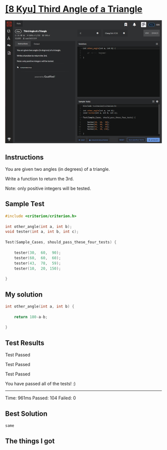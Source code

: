 # [[8 Kyu] Third Angle of a Triangle](https://www.codewars.com/kata/5a023c426975981341000014/train/c)

![image](./Problem.png)


## Instructions

You are given two angles (in degrees) of a triangle.

Write a function to return the 3rd.

Note: only positive integers will be tested.



## Sample Test

```c
#include <criterion/criterion.h>

int other_angle(int a, int b);
void tester(int a, int b, int c);

Test(Sample_Cases, should_pass_these_four_tests) {

    tester(30,  60,  90);
    tester(60,  60,  60);
    tester(43,  78,  59);
    tester(10,  20, 150);

}

```



## My solution

```c
int other_angle(int a, int b) {

    return 180-a-b;

}
```



## Test Results

Test Passed

Test Passed

Test Passed

You have passed all of the tests! :)

---------

Time: 961ms Passed: 104 Failed: 0



## Best Solution

```c
same
```



## The things I got

